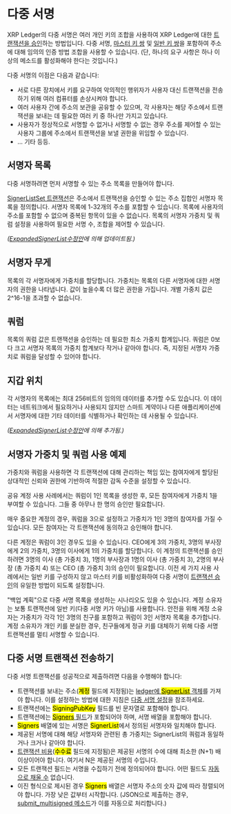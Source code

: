 # 다중 서명

XRP Ledger의 다중 서명은 여러 개인 키의 조합을 사용하여 XRP Ledger에 대한 [트랜잭션을 승인](../transactions/#undefined-2)하는 방법입니다. 다중 서명, [마스터 키 쌍](undefined-4.md#undefined-7) 및 [일반 키 쌍](undefined-4.md#undefined-9)을 포함하여 주소에 대해 임의의 인증 방법 조합을 사용할 수 있습니다. (단, 하나의 요구 사항은 하나 이상의 메소드를 활성화해야 한다는 것입니다.)

다중 서명의 이점은 다음과 같습니다:

* 서로 다른 장치에서 키를 요구하여 악의적인 행위자가 사용자 대신 트랜잭션을 전송하기 위해 여러 컴퓨터를 손상시켜야 합니다.&#x20;
* 여러 사용자 간에 주소의 보관을 공유할 수 있으며, 각 사용자는 해당 주소에서 트랜잭션을 보내는 데 필요한 여러 키 중 하나만 가지고 있습니다.&#x20;
* 사용자가 정상적으로 서명할 수 없거나 서명할 수 없는 경우 주소를 제어할 수 있는 사용자 그룹에 주소에서 트랜잭션을 보낼 권한을 위임할 수 있습니다.
* ... 기타 등등.

## 서명자 목록

다중 서명하려면 먼저 서명할 수 있는 주소 목록을 만들어야 합니다.

[SignerListSet 트랜잭션](../../references/xrp-ledger/undefined-1/undefined-1/signerlistset.md)은 주소에서 트랜잭션을 승인할 수 있는 주소 집합인 서명자 목록을 정의합니다. 서명자 목록에 1-32개의 주소를 포함할 수 있습니다. 목록에 사용자의 주소를 포함할 수 없으며 중복된 항목이 있을 수 없습니다. 목록의 서명자 가중치 및 쿼럼 설정을 사용하여 필요한 서명 수, 조합을 제어할 수 있습니다.

_(_[_ExpandedSignerList수정안_](../xrp-ledger/amendments/undefined.md#expandedsignerlist)_에 의해 업데이트됨.)_

## 서명자 무게&#x20;

목록의 각 서명자에게 가중치를 할당합니다. 가중치는 목록의 다른 서명자에 대한 서명자의 권한을 나타냅니다. 값이 높을수록 더 많은 권한을 가집니다. 개별 가중치 값은 2^16-1을 초과할 수 없습니다.&#x20;

## 쿼럼

목록의 쿼럼 값은 트랜잭션을 승인하는 데 필요한 최소 가중치 합계입니다. 쿼럼은 0보다 크고 서명자 목록의 가중치 합계보다 작거나 같아야 합니다. 즉, 지정된 서명자 가중치로 쿼럼을 달성할 수 있어야 합니다.

## 지갑 위치

각 서명자의 목록에는 최대 256비트의 임의의 데이터를 추가할 수도 있습니다. 이 데이터는 네트워크에서 필요하거나 사용되지 않지만 스마트 계약이나 다른 애플리케이션에서 서명자에 대한 기타 데이터를 식별하거나 확인하는 데 사용될 수 있습니다.

_(_[_ExpandedSignerList수정안_](../xrp-ledger/amendments/undefined.md#expandedsignerlist)_에 의해 추가됨.)_

## 서명자 가중치 및 쿼럼 사용 예제&#x20;

가중치와 쿼럼을 사용하면 각 트랜잭션에 대해 관리하는 책임 있는 참여자에게 할당된 상대적인 신뢰와 권한에 기반하여 적절한 감독 수준을 설정할 수 있습니다.

공유 계정 사용 사례에서는 쿼럼이 1인 목록을 생성한 후, 모든 참여자에게 가중치 1을 부여할 수 있습니다. 그들 중 아무나 한 명의 승인만 필요합니다.

매우 중요한 계정의 경우, 쿼럼을 3으로 설정하고 가중치가 1인 3명의 참여자를 가질 수 있습니다. 모든 참여자는 각 트랜잭션에 동의하고 승인해야 합니다.

다른 계정은 쿼럼이 3인 경우도 있을 수 있습니다. CEO에게 3의 가중치, 3명의 부사장에게 2의 가중치, 3명의 이사에게 1의 가중치를 할당합니다. 이 계정의 트랜잭션를 승인하려면 3명의 이사 (총 가중치 3), 1명의 부사장과 1명의 이사 (총 가중치 3), 2명의 부사장 (총 가중치 4) 또는 CEO (총 가중치 3)의 승인이 필요합니다. 이전 세 가지 사용 사례에서는 일반 키를 구성하지 않고 마스터 키를 비활성화하여 다중 서명이 [트랜잭션 승인](../transactions/#undefined-2)의 유일한 방법이 되도록 설정합니다.

"백업 계획"으로 다중 서명 목록을 생성하는 시나리오도 있을 수 있습니다. 계정 소유자는 보통 트랜잭션에 일반 키(다중 서명 키가 아님)를 사용합니다. 안전을 위해 계정 소유자는 가중치가 각각 1인 3명의 친구를 포함하고 쿼럼이 3인 서명자 목록을 추가합니다. 계정 소유자가 개인 키를 분실한 경우, 친구들에게 정규 키를 대체하기 위해 다중 서명 트랜잭션를 멀티 서명할 수 있습니다.

## 다중 서명 트랜잭션 전송하기&#x20;

다중 서명 트랜잭션를 성공적으로 제출하려면 다음을 수행해야 합니다:

* 트랜잭션를 보내는 주소(<mark style="background-color:yellow;">계정</mark> 필드에 지정됨)는 [ledger에 <mark style="background-color:yellow;">SignerList</mark> 객체](../../references/xrp-ledger/ledger/ledger-1/signerlist.md)를 가져야 합니다. 이를 설정하는 방법에 대한 지침은 [다중 서명 설정](../../tutorials/undefined-3/undefined-3.md)을 참조하세요.
* 트랜잭션에는 <mark style="background-color:yellow;">SigningPubKey</mark> 필드를 빈 문자열로 포함해야 합니다.
* 트랜잭션에는 [<mark style="background-color:yellow;">Signers</mark> 필드](../../references/xrp-ledger/undefined-1/undefined.md#undefined-5)가 포함되어야 하며, 서명 배열을 포함해야 합니다.&#x20;
* <mark style="background-color:yellow;">Signers</mark> 배열에 있는 서명은 <mark style="background-color:yellow;">SignerList</mark>에서 정의된 서명자와 일치해야 합니다.&#x20;
* 제공된 서명에 대해 해당 서명자와 관련된 총 가중치는 SignerList의 쿼럼과 동일하거나 크거나 같아야 합니다.
* [트랜잭션 비용](../transactions/transaction-cost.md)(<mark style="background-color:yellow;">수수료</mark> 필드에 지정됨)은 제공된 서명의 수에 대해 최소한 (N+1) 배 이상이어야 합니다. 여기서 N은 제공된 서명의 수입니다.&#x20;
* 모든 트랜잭션 필드는 서명을 수집하기 전에 정의되어야 합니다. 어떤 필드도 [자동으로 채울 수](../../references/xrp-ledger/undefined-1/undefined.md#undefined) 없습니다.&#x20;
* 이진 형식으로 제시된 경우 <mark style="background-color:yellow;">Signers</mark> 배열은 서명자 주소의 숫자 값에 따라 정렬되어야 합니다. 가장 낮은 값부터 시작합니다. (JSON으로 제출하는 경우, [submit\_multisigned 메소드](../../references/http-websocket-apis/api-1/undefined-1/submit\_multisigned.md)가 이를 자동으로 처리합니다.)
